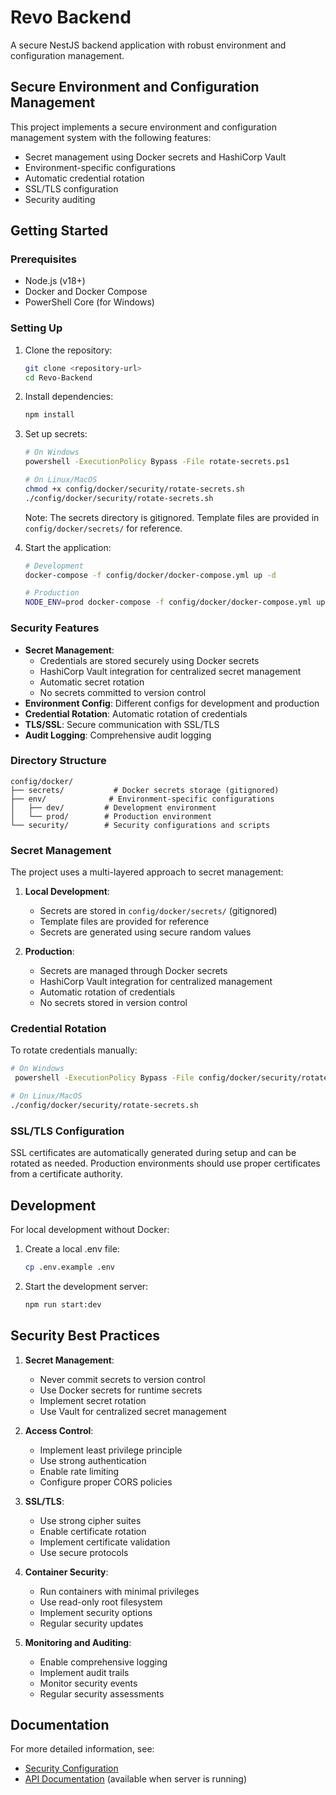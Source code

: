 # Revo Backend

A secure NestJS backend application with robust environment and configuration management.

## Secure Environment and Configuration Management

This project implements a secure environment and configuration management system with the following features:

- Secret management using Docker secrets and HashiCorp Vault
- Environment-specific configurations
- Automatic credential rotation
- SSL/TLS configuration
- Security auditing

## Getting Started

### Prerequisites

- Node.js (v18+)
- Docker and Docker Compose
- PowerShell Core (for Windows)

### Setting Up

1. Clone the repository:

   ```bash
   git clone <repository-url>
   cd Revo-Backend
   ```

2. Install dependencies:

   ```bash
   npm install
   ```

3. Set up secrets:

   ```bash
   # On Windows
   powershell -ExecutionPolicy Bypass -File rotate-secrets.ps1

   # On Linux/MacOS
   chmod +x config/docker/security/rotate-secrets.sh
   ./config/docker/security/rotate-secrets.sh
   ```

   Note: The secrets directory is gitignored. Template files are provided in `config/docker/secrets/` for reference.

4. Start the application:

   ```bash
   # Development
   docker-compose -f config/docker/docker-compose.yml up -d

   # Production
   NODE_ENV=prod docker-compose -f config/docker/docker-compose.yml up -d
   ```

### Security Features

- **Secret Management**:
  - Credentials are stored securely using Docker secrets
  - HashiCorp Vault integration for centralized secret management
  - Automatic secret rotation
  - No secrets committed to version control
- **Environment Config**: Different configs for development and production
- **Credential Rotation**: Automatic rotation of credentials
- **TLS/SSL**: Secure communication with SSL/TLS
- **Audit Logging**: Comprehensive audit logging

### Directory Structure

```
config/docker/
├── secrets/           # Docker secrets storage (gitignored)
├── env/              # Environment-specific configurations
│   ├── dev/         # Development environment
│   └── prod/        # Production environment
└── security/        # Security configurations and scripts
```

### Secret Management

The project uses a multi-layered approach to secret management:

1. **Local Development**:

   - Secrets are stored in `config/docker/secrets/` (gitignored)
   - Template files are provided for reference
   - Secrets are generated using secure random values

2. **Production**:
   - Secrets are managed through Docker secrets
   - HashiCorp Vault integration for centralized management
   - Automatic rotation of credentials
   - No secrets stored in version control

### Credential Rotation

To rotate credentials manually:

```bash
# On Windows
 powershell -ExecutionPolicy Bypass -File config/docker/security/rotate-secrets.ps1

# On Linux/MacOS
./config/docker/security/rotate-secrets.sh
```

### SSL/TLS Configuration

SSL certificates are automatically generated during setup and can be rotated as needed. Production environments should use proper certificates from a certificate authority.

## Development

For local development without Docker:

1. Create a local .env file:

   ```bash
   cp .env.example .env
   ```

2. Start the development server:
   ```bash
   npm run start:dev
   ```

## Security Best Practices

1. **Secret Management**:

   - Never commit secrets to version control
   - Use Docker secrets for runtime secrets
   - Implement secret rotation
   - Use Vault for centralized secret management

2. **Access Control**:

   - Implement least privilege principle
   - Use strong authentication
   - Enable rate limiting
   - Configure proper CORS policies

3. **SSL/TLS**:

   - Use strong cipher suites
   - Enable certificate rotation
   - Implement certificate validation
   - Use secure protocols

4. **Container Security**:

   - Run containers with minimal privileges
   - Use read-only root filesystem
   - Implement security options
   - Regular security updates

5. **Monitoring and Auditing**:
   - Enable comprehensive logging
   - Implement audit trails
   - Monitor security events
   - Regular security assessments

## Documentation

For more detailed information, see:

- [Security Configuration](config/docker/README.md)
- [API Documentation](http://localhost:3000/docs) (available when server is running)
